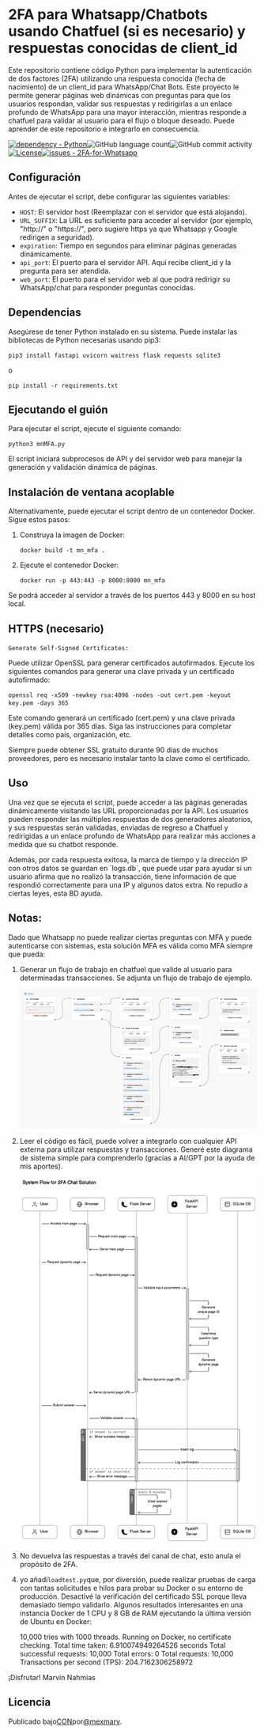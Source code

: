 # 2FA para Whatsapp/Chatbots usando Chatfuel (si es necesario) y respuestas conocidas de client_id

Este repositorio contiene código Python para implementar la autenticación de dos factores (2FA) utilizando una respuesta conocida (fecha de nacimiento) de un client_id para WhatsApp/Chat Bots. Este proyecto le permite generar páginas web dinámicas con preguntas para que los usuarios respondan, validar sus respuestas y redirigirlas a un enlace profundo de WhatsApp para una mayor interacción, mientras responde a chatfuel para validar al usuario para el flujo o bloque deseado. Puede aprender de este repositorio e integrarlo en consecuencia.

[![dependency - Python](https://img.shields.io/badge/dependency-Python-blue)](https://pypi.org/project/Python)![GitHub language count](https://img.shields.io/github/languages/count/mexmarv/2FA-for-Whatsapp)![GitHub commit activity](https://img.shields.io/github/commit-activity/y/mexmarv/2FA-for-Whatsapp)[![License](https://img.shields.io/badge/License-MIT-blue)](#license)[![issues - 2FA-for-Whatsapp](https://img.shields.io/github/issues/mexmarv/2FA-for-Whatsapp)](https://github.com/mexmarv/2FA-for-Whatsapp/issues)

## Configuración

Antes de ejecutar el script, debe configurar las siguientes variables:

-   `HOST`: El servidor host (Reemplazar con el servidor que está alojando).
-   `URL_SUFFIX`: La URL es suficiente para acceder al servidor (por ejemplo, "http&#x3A;//" o "https&#x3A;//", pero sugiere https ya que Whatsapp y Google redirigen a seguridad).
-   `expiration`: Tiempo en segundos para eliminar páginas generadas dinámicamente.
-   `api_port`: El puerto para el servidor API. Aquí recibe client_id y la pregunta para ser atendida.
-   `web_port`: El puerto para el servidor web al que podrá redirigir su WhatsApp/chat para responder preguntas conocidas.

## Dependencias

Asegúrese de tener Python instalado en su sistema. Puede instalar las bibliotecas de Python necesarias usando pip3:

    pip3 install fastapi uvicorn waitress flask requests sqlite3

o

    pip install -r requirements.txt

## Ejecutando el guión

Para ejecutar el script, ejecute el siguiente comando:

    python3 mnMFA.py

El script iniciará subprocesos de API y del servidor web para manejar la generación y validación dinámica de páginas.

## Instalación de ventana acoplable

Alternativamente, puede ejecutar el script dentro de un contenedor Docker. Sigue estos pasos:

1.  Construya la imagen de Docker:

        docker build -t mn_mfa .

2.  Ejecute el contenedor Docker:

        docker run -p 443:443 -p 8000:8000 mn_mfa

Se podrá acceder al servidor a través de los puertos 443 y 8000 en su host local.

## HTTPS (necesario)

`Generate Self-Signed Certificates:`

Puede utilizar OpenSSL para generar certificados autofirmados. Ejecute los siguientes comandos para generar una clave privada y un certificado autofirmado:

    openssl req -x509 -newkey rsa:4096 -nodes -out cert.pem -keyout key.pem -days 365

Este comando generará un certificado (cert.pem) y una clave privada (key.pem) válida por 365 días. Siga las instrucciones para completar detalles como país, organización, etc.

Siempre puede obtener SSL gratuito durante 90 días de muchos proveedores, pero es necesario instalar tanto la clave como el certificado.

## Uso

Una vez que se ejecuta el script, puede acceder a las páginas generadas dinámicamente visitando las URL proporcionadas por la API. Los usuarios pueden responder las múltiples respuestas de dos generadores aleatorios, y sus respuestas serán validadas, enviadas de regreso a Chatfuel y redirigidas a un enlace profundo de WhatsApp para realizar más acciones a medida que su chatbot responde.

Además, por cada respuesta exitosa, la marca de tiempo y la dirección IP con otros datos se guardan en ´logs.db´, que puede usar para ayudar si un usuario afirma que no realizó la transacción, tiene información de que respondió correctamente para una IP y algunos datos extra. No repudio a ciertas leyes, esta BD ayuda.

## Notas:

Dado que Whatsapp no ​​puede realizar ciertas preguntas con MFA y puede autenticarse con sistemas, esta solución MFA es válida como MFA siempre que pueda:

1.  Generar un flujo de trabajo en chatfuel que valide al usuario para determinadas transacciones. Se adjunta un flujo de trabajo de ejemplo.
    <center><img src="/chatfuel.png"/></center>
2.  Leer el código es fácil, puede volver a integrarlo con cualquier API externa para utilizar respuestas y transacciones. Generé este diagrama de sistema simple para comprenderlo (gracias a AI/GPT por la ayuda de mis aportes).
    <center><img src="/2FASystemDiagram.svg"/></center>
3.  No devuelva las respuestas a través del canal de chat, esto anula el propósito de 2FA.
4.  yo añadí`loadtest.py`que, por diversión, puede realizar pruebas de carga con tantas solicitudes e hilos para probar su Docker o su entorno de producción. Desactivé la verificación del certificado SSL porque lleva demasiado tiempo validarlo. Algunos resultados interesantes en una instancia Docker de 1 CPU y 8 GB de RAM ejecutando la última versión de Ubuntu en Docker:


    10,000 tries with 1000 threads. Running on Docker, no certificate checking.
    Total time taken: 6.910074949264526 seconds
    Total successful requests: 10,000
    Total errors: 0
    Total requests: 10,000
    Transactions per second (TPS): 204.7162306258972

¡Disfrutar!
Marvin Nahmias

## Licencia

Publicado bajo[CON](/LICENSE)por[@mexmarv](https://github.com/mexmarv).
